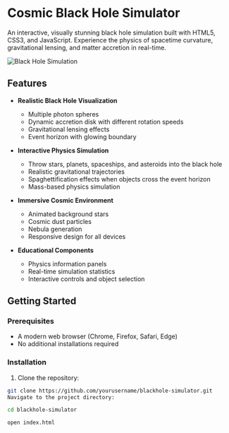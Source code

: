 # Cosmic Black Hole Simulator

An interactive, visually stunning black hole simulation built with HTML5, CSS3, and JavaScript. Experience the physics of spacetime curvature, gravitational lensing, and matter accretion in real-time.

![Black Hole Simulation](screenshot.png)

## Features

- **Realistic Black Hole Visualization**
  - Multiple photon spheres
  - Dynamic accretion disk with different rotation speeds
  - Gravitational lensing effects
  - Event horizon with glowing boundary

- **Interactive Physics Simulation**
  - Throw stars, planets, spaceships, and asteroids into the black hole
  - Realistic gravitational trajectories
  - Spaghettification effects when objects cross the event horizon
  - Mass-based physics simulation

- **Immersive Cosmic Environment**
  - Animated background stars
  - Cosmic dust particles
  - Nebula generation
  - Responsive design for all devices

- **Educational Components**
  - Physics information panels
  - Real-time simulation statistics
  - Interactive controls and object selection

## Getting Started

### Prerequisites

- A modern web browser (Chrome, Firefox, Safari, Edge)
- No additional installations required

### Installation

1. Clone the repository:
```bash
git clone https://github.com/yourusername/blackhole-simulator.git
Navigate to the project directory:

cd blackhole-simulator

open index.html
